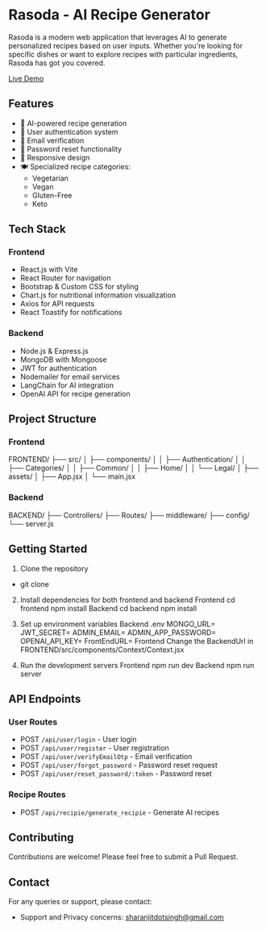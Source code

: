 # Rasoda - AI Recipe Generator

Rasoda is a modern web application that leverages AI to generate personalized recipes based on user inputs. Whether you're looking for specific dishes or want to explore recipes with particular ingredients, Rasoda has got you covered.

[Live Demo](https://rasoda.vercel.app/)

## Features

- 🤖 AI-powered recipe generation
- 🔐 User authentication system
- 📧 Email verification
- 🔄 Password reset functionality
- 📱 Responsive design
- 🍽️ Specialized recipe categories:
  - Vegetarian
  - Vegan
  - Gluten-Free
  - Keto

## Tech Stack

### Frontend
- React.js with Vite
- React Router for navigation
- Bootstrap & Custom CSS for styling
- Chart.js for nutritional information visualization
- Axios for API requests
- React Toastify for notifications

### Backend
- Node.js & Express.js
- MongoDB with Mongoose
- JWT for authentication
- Nodemailer for email services
- LangChain for AI integration
- OpenAI API for recipe generation

## Project Structure

### Frontend
FRONTEND/
├── src/
│ ├── components/
│ │ ├── Authentication/
│ │ ├── Categories/
│ │ ├── Common/
│ │ ├── Home/
│ │ └── Legal/
│ ├── assets/
│ ├── App.jsx
│ └── main.jsx

### Backend
BACKEND/
├── Controllers/
├── Routes/
├── middleware/
├── config/
└── server.js

## Getting Started

1. Clone the repository
  - git clone <repository-url>

2. Install dependencies for both frontend and backend
    Frontend
        cd frontend
        npm install
    Backend
        cd backend
        npm install

3. Set up environment variables
    Backend .env
        MONGO_URL=
        JWT_SECRET=
        ADMIN_EMAIL=
        ADMIN_APP_PASSWORD=
        OPENAI_API_KEY=
        FrontEndURL=
    Frontend
        Change the BackendUrl in FRONTEND/src/components/Context/Context.jsx
    
4. Run the development servers
    Frontend
        npm run dev
    Backend
        npm run server

## API Endpoints

### User Routes
- POST `/api/user/login` - User login
- POST `/api/user/register` - User registration
- POST `/api/user/verifyEmailOtp` - Email verification
- POST `/api/user/forgot_password` - Password reset request
- POST `/api/user/reset_password/:token` - Password reset

### Recipe Routes
- POST `/api/recipie/generate_recipie` - Generate AI recipes

## Contributing

Contributions are welcome! Please feel free to submit a Pull Request.

## Contact

For any queries or support, please contact:
- Support and Privacy concerns: sharanjitdotsingh@gmail.com